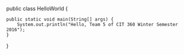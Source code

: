 public class HelloWorld {

    public static void main(String[] args) {
        System.out.println("Hello, Team 5 of CIT 360 Winter Semester 2016");
    }

}
